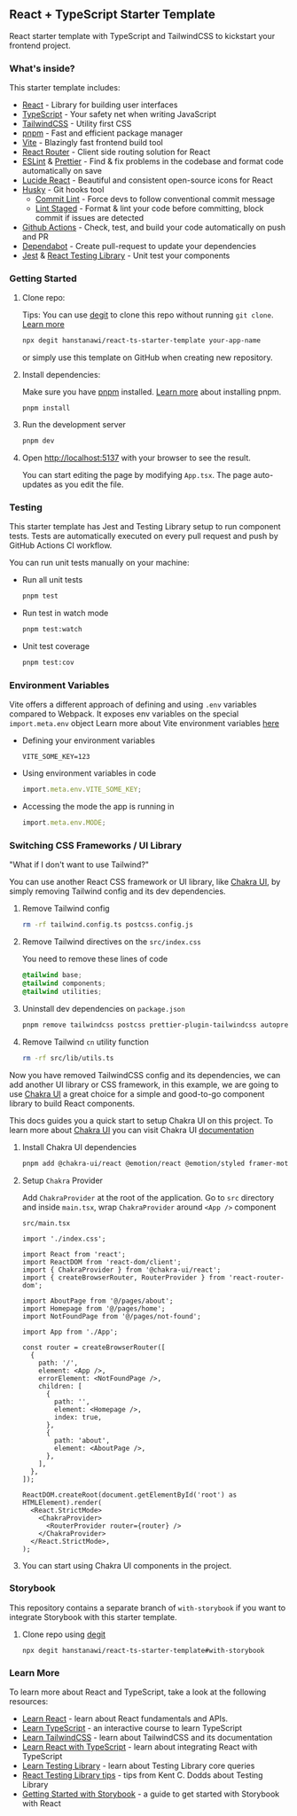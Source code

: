 ## React + TypeScript Starter Template

React starter template with TypeScript and TailwindCSS to kickstart your frontend project.

### What's inside?

This starter template includes:

- [React](https://react.dev/) - Library for building user interfaces
- [TypeScript](https://www.typescriptlang.org/) - Your safety net when writing JavaScript
- [TailwindCSS](https://tailwindcss.com/) - Utility first CSS
- [pnpm](https://pnpm.io/) - Fast and efficient package manager
- [Vite](https://vitejs.dev/guide/) - Blazingly fast frontend build tool
- [React Router](https://reactrouter.com/en/main) - Client side routing solution for React
- [ESLint](https://eslint.org/) & [Prettier](https://prettier.io/) - Find & fix problems in the codebase and format code automatically on save
- [Lucide React](https://lucide.dev/) - Beautiful and consistent open-source icons for React
- [Husky](https://typicode.github.io/husky/) - Git hooks tool
  - [Commit Lint](https://commitlint.js.org/#/) - Force devs to follow conventional commit message
  - [Lint Staged](https://github.com/lint-staged/lint-staged) - Format & lint your code before committing, block commit if issues are detected
- [Github Actions](https://docs.github.com/en/actions) - Check, test, and build your code automatically on push and PR
- [Dependabot](https://github.com/dependabot) - Create pull-request to update your dependencies
- [Jest](https://jestjs.io/) & [React Testing Library](https://testing-library.com/docs/react-testing-library/intro/) - Unit test your components

### Getting Started

1. Clone repo:

   Tips: You can use [degit](https://github.com/Rich-Harris/degit) to clone this repo without running `git clone`. [Learn more](https://github.com/Rich-Harris/degit)

   ```bash
   npx degit hanstanawi/react-ts-starter-template your-app-name
   ```

   or simply use this template on GitHub when creating new repository.

2. Install dependencies:

   Make sure you have [pnpm](https://pnpm.io/) installed. [Learn more](https://pnpm.io/installation) about installing pnpm.

   ```
   pnpm install
   ```

3. Run the development server

   ```bash
   pnpm dev
   ```

4. Open [http://localhost:5137](http://localhost:5137) with your browser to see the result.

   You can start editing the page by modifying `App.tsx`. The page auto-updates as you edit the file.

### Testing

This starter template has Jest and Testing Library setup to run component tests. Tests are automatically executed on every pull request and push by GitHub Actions CI workflow.

You can run unit tests manually on your machine:

- Run all unit tests
  ```bash
  pnpm test
  ```
- Run test in watch mode
  ```bash
  pnpm test:watch
  ```
- Unit test coverage
  ```bash
  pnpm test:cov
  ```

### Environment Variables

Vite offers a different approach of defining and using `.env` variables compared to Webpack. It exposes env variables on the special `import.meta.env` object Learn more about Vite environment variables [here](https://vitejs.dev/guide/env-and-mode)

- Defining your environment variables
  ```
  VITE_SOME_KEY=123
  ```
- Using environment variables in code

  ```ts
  import.meta.env.VITE_SOME_KEY;
  ```

- Accessing the mode the app is running in
  ```ts
  import.meta.env.MODE;
  ```

### Switching CSS Frameworks / UI Library

"What if I don't want to use Tailwind?"

You can use another React CSS framework or UI library, like [Chakra UI](https://chakra-ui.com/), by simply removing Tailwind config and its dev dependencies.

1. Remove Tailwind config
   ```bash
   rm -rf tailwind.config.ts postcss.config.js
   ```
2. Remove Tailwind directives on the `src/index.css`

   You need to remove these lines of code

   ```css
   @tailwind base;
   @tailwind components;
   @tailwind utilities;
   ```

3. Uninstall dev dependencies on `package.json`
   ```bash
   pnpm remove tailwindcss postcss prettier-plugin-tailwindcss autoprefixer tailwind-merge clsx
   ```
4. Remove Tailwind `cn` utility function
   ```bash
   rm -rf src/lib/utils.ts
   ```

Now you have removed TailwindCSS config and its dependencies, we can add another UI library or CSS framework, in this example, we are going to use [Chakra UI](https://chakra-ui.com/) a great choice for a simple and good-to-go component library to build React components.

This docs guides you a quick start to setup Chakra UI on this project. To learn more about [Chakra UI](https://chakra-ui.com/) you can visit Chakra UI [documentation](https://chakra-ui.com/docs/components)

1. Install Chakra UI dependencies
   ```bash
   pnpm add @chakra-ui/react @emotion/react @emotion/styled framer-motion
   ```
2. Setup `Chakra` Provider

   Add `ChakraProvider` at the root of the application. Go to `src` directory and inside `main.tsx`, wrap `ChakraProvider` around `<App />` component

   `src/main.tsx`

   ```tsx
   import './index.css';

   import React from 'react';
   import ReactDOM from 'react-dom/client';
   import { ChakraProvider } from '@chakra-ui/react';
   import { createBrowserRouter, RouterProvider } from 'react-router-dom';

   import AboutPage from '@/pages/about';
   import Homepage from '@/pages/home';
   import NotFoundPage from '@/pages/not-found';

   import App from './App';

   const router = createBrowserRouter([
     {
       path: '/',
       element: <App />,
       errorElement: <NotFoundPage />,
       children: [
         {
           path: '',
           element: <Homepage />,
           index: true,
         },
         {
           path: 'about',
           element: <AboutPage />,
         },
       ],
     },
   ]);

   ReactDOM.createRoot(document.getElementById('root') as HTMLElement).render(
     <React.StrictMode>
       <ChakraProvider>
         <RouterProvider router={router} />
       </ChakraProvider>
     </React.StrictMode>,
   );
   ```

3. You can start using Chakra UI components in the project.

### Storybook

This repository contains a separate branch of `with-storybook` if you want to integrate Storybook with this starter template.

1. Clone repo using [degit](https://github.com/Rich-Harris/degit)

   ```
   npx degit hanstanawi/react-ts-starter-template#with-storybook
   ```

### Learn More

To learn more about React and TypeScript, take a look at the following resources:

- [Learn React](https://react.dev/learn) - learn about React fundamentals and APIs.
- [Learn TypeScript](https://learntypescript.dev/) - an interactive course to learn TypeScript
- [Learn TailwindCSS](https://tailwindcss.com/) - learn about TailwindCSS and its documentation
- [Learn React with TypeScript](https://react-typescript-cheatsheet.netlify.app/docs/basic/setup) - learn about integrating React with TypeScript
- [Learn Testing Library](https://testing-library.com/docs/queries/about/#priority) - learn about Testing Library core queries
- [React Testing Library tips](https://kentcdodds.com/blog/common-mistakes-with-react-testing-library) - tips from Kent C. Dodds about Testing Library
- [Getting Started with Storybook](https://storybook.js.org/tutorials/intro-to-storybook/react/en/get-started/) - a guide to get started with Storybook with React
